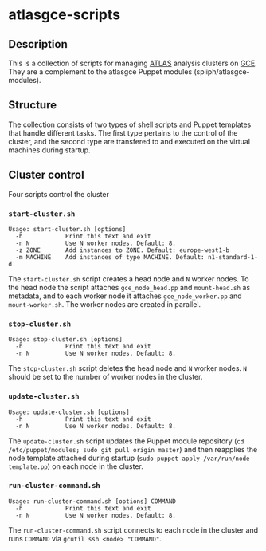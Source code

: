 # atlasgce-scripts

## Description

This is a collection of scripts for managing [ATLAS](atlas.cern.ch) analysis clusters on [GCE](https://cloud.google.com/products/compute-engine). They are a complement to the atlasgce Puppet modules (spiiph/atlasgce-modules).

## Structure

The collection consists of two types of shell scripts and Puppet templates that handle different tasks. The first type pertains to the control of the cluster, and the second type are transfered to and executed on the virtual machines during startup.

## Cluster control

Four scripts control the cluster

### `start-cluster.sh`

```
Usage: start-cluster.sh [options]
  -h            Print this text and exit
  -n N          Use N worker nodes. Default: 8.
  -z ZONE       Add instances to ZONE. Default: europe-west1-b
  -m MACHINE    Add instances of type MACHINE. Default: n1-standard-1-d
```

The `start-cluster.sh` script creates a head node and `N` worker nodes. To the head node the script attaches `gce_node_head.pp` and `mount-head.sh` as metadata, and to each worker node it attaches `gce_node_worker.pp` and `mount-worker.sh`. The worker nodes are created in parallel. 


### `stop-cluster.sh`

```
Usage: stop-cluster.sh [options]
  -h            Print this text and exit
  -n N          Use N worker nodes. Default: 8.
```

The `stop-cluster.sh` script deletes the head node and `N` worker nodes. `N` should be set to the number of worker nodes in the cluster.


### `update-cluster.sh`

```
Usage: update-cluster.sh [options]
  -h            Print this text and exit
  -n N          Use N worker nodes. Default: 8.
```

The `update-cluster.sh` script updates the Puppet module repository (`cd /etc/puppet/modules; sudo git pull origin master`) and then reapplies the node template attached during startup (`sudo puppet apply /var/run/node-template.pp`) on each node in the cluster.

### `run-cluster-command.sh`

```
Usage: run-cluster-command.sh [options] COMMAND
  -h            Print this text and exit
  -n N          Use N worker nodes. Default: 8.
```

The `run-cluster-command.sh` script connects to each node in the cluster and runs `COMMAND` via `gcutil ssh <node> "COMMAND"`.
